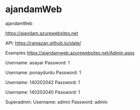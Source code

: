 # ajandamWeb
ajandamWeb


https://ajandam.azurewebsites.net

API: https://ramazan.github.io/slate/

Examples https://ajandamweb.azurewebsites.net/Admin.aspx
 
Username: asayar
Password: 1	

Username: ponaydurdu
Password: 1	

	
Username: 140202042
Password: 1

Username: 140202040
Password: 1

Superadmin:
Username: admin
Password: admin
